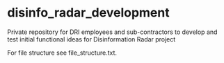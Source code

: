 # disinfo_radar_development
Private repository for DRI employees and sub-contractors to develop and test initial functional ideas for Disinformation Radar project

For file structure see file_structure.txt.
